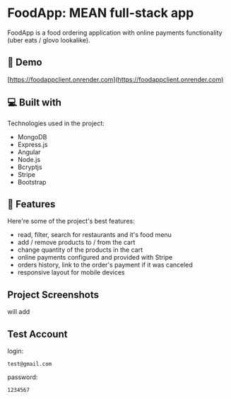 <h1 id="title">FoodApp: MEAN full-stack app</h1>
<p id="description">FoodApp is a food ordering application with online payments functionality (uber eats / glovo lookalike).</p>

<h2>🚀 Demo</h2>

[https://foodappclient.onrender.com](https://foodappclient.onrender.com)

<h2>💻 Built with</h2>

Technologies used in the project:

*   MongoDB
*   Express.js
*   Angular
*   Node.js
*   Bcryptjs
*   Stripe
*   Bootstrap
  
<h2>🧐 Features</h2>

Here're some of the project's best features:

*   read, filter, search for restaurants and it's food menu
*   add / remove products to / from the cart
*   change quantity of the products in the cart
*   online payments configured and provided with Stripe
*   orders history, link to the order's payment if it was canceled
*   responsive layout for mobile devices

<h2>Project Screenshots</h2>
will add

<h2>Test Account</h2>

<p>login:</p>

```
test@gmail.com
```

<p>password:</p>

```
1234567
```

